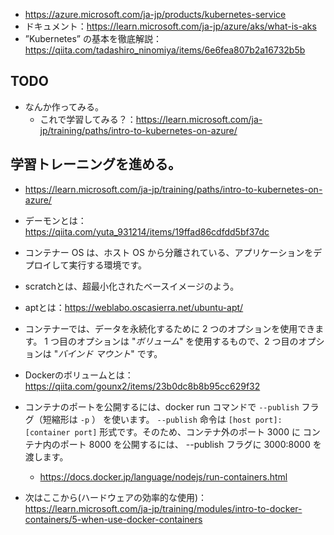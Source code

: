 -  https://azure.microsoft.com/ja-jp/products/kubernetes-service
- ドキュメント：https://learn.microsoft.com/ja-jp/azure/aks/what-is-aks
- ”Kubernetes” の基本を徹底解説：https://qiita.com/tadashiro_ninomiya/items/6e6fea807b2a16732b5b

## TODO
- なんか作ってみる。
	-  これで学習してみる？：https://learn.microsoft.com/ja-jp/training/paths/intro-to-kubernetes-on-azure/

## 学習トレーニングを進める。
- https://learn.microsoft.com/ja-jp/training/paths/intro-to-kubernetes-on-azure/

- デーモンとは：https://qiita.com/yuta_931214/items/19ffad86cdfdd5bf37dc
- コンテナー OS は、ホスト OS から分離されている、アプリケーションをデプロイして実行する環境です。
- scratchとは、超最小化されたベースイメージのよう。
- aptとは：https://weblabo.oscasierra.net/ubuntu-apt/
- コンテナーでは、データを永続化するために 2 つのオプションを使用できます。 1 つ目のオプションは "_ボリューム_" を使用するもので、2 つ目のオプションは "_バインド マウント_" です。
- Dockerのボリュームとは：https://qiita.com/gounx2/items/23b0dc8b8b95cc629f32
- コンテナのポートを公開するには、docker run コマンドで `--publish` フラグ（短縮形は `-p` ） を使います。 `--publish` 命令は `[host port]:[container port]` 形式です。そのため、コンテナ外のポート 3000 に コンテナ内のポート 8000 を公開するには、 --publish フラグに 3000:8000 を渡します。
	- https://docs.docker.jp/language/nodejs/run-containers.html

- 次はここから(ハードウェアの効率的な使用)：https://learn.microsoft.com/ja-jp/training/modules/intro-to-docker-containers/5-when-use-docker-containers